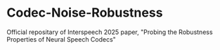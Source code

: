 # Codec-Noise-Robustness
Official repositary of Interspeech 2025 paper, "Probing the Robustness Properties of Neural Speech Codecs"
